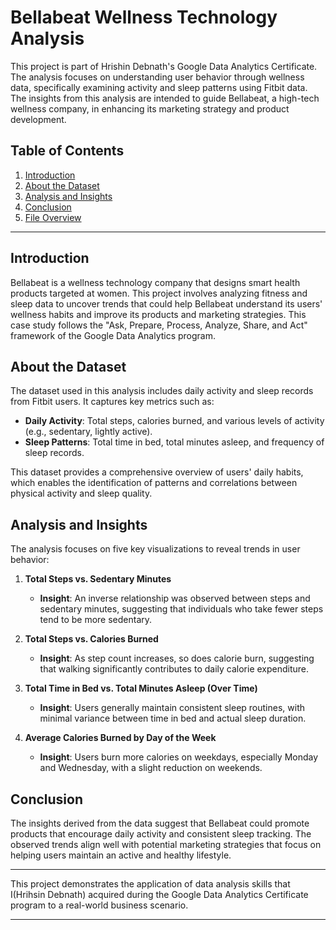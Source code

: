 # Bellabeat Wellness Technology Analysis

This project is part of Hrishin Debnath's Google Data Analytics Certificate. The analysis focuses on understanding user behavior through wellness data, specifically examining activity and sleep patterns using Fitbit data. The insights from this analysis are intended to guide Bellabeat, a high-tech wellness company, in enhancing its marketing strategy and product development.

## Table of Contents
1. [Introduction](#introduction)
2. [About the Dataset](#about-the-dataset)
3. [Analysis and Insights](#analysis-and-insights)
4. [Conclusion](#conclusion)
5. [File Overview](#file-overview)

---

## Introduction

Bellabeat is a wellness technology company that designs smart health products targeted at women. This project involves analyzing fitness and sleep data to uncover trends that could help Bellabeat understand its users' wellness habits and improve its products and marketing strategies. This case study follows the "Ask, Prepare, Process, Analyze, Share, and Act" framework of the Google Data Analytics program.

## About the Dataset

The dataset used in this analysis includes daily activity and sleep records from Fitbit users. It captures key metrics such as:
- **Daily Activity**: Total steps, calories burned, and various levels of activity (e.g., sedentary, lightly active).
- **Sleep Patterns**: Total time in bed, total minutes asleep, and frequency of sleep records.

This dataset provides a comprehensive overview of users' daily habits, which enables the identification of patterns and correlations between physical activity and sleep quality.

## Analysis and Insights

The analysis focuses on five key visualizations to reveal trends in user behavior:

1. **Total Steps vs. Sedentary Minutes**  
   - **Insight**: An inverse relationship was observed between steps and sedentary minutes, suggesting that individuals who take fewer steps tend to be more sedentary.

2. **Total Steps vs. Calories Burned**  
   - **Insight**: As step count increases, so does calorie burn, suggesting that walking significantly contributes to daily calorie expenditure.

3. **Total Time in Bed vs. Total Minutes Asleep (Over Time)**  
   - **Insight**: Users generally maintain consistent sleep routines, with minimal variance between time in bed and actual sleep duration.

4. **Average Calories Burned by Day of the Week**  
   - **Insight**: Users burn more calories on weekdays, especially Monday and Wednesday, with a slight reduction on weekends.

## Conclusion

The insights derived from the data suggest that Bellabeat could promote products that encourage daily activity and consistent sleep tracking. The observed trends align well with potential marketing strategies that focus on helping users maintain an active and healthy lifestyle.

---

This project demonstrates the application of data analysis skills that I(Hrihsin Debnath) acquired during the Google Data Analytics Certificate program to a real-world business scenario.

---
